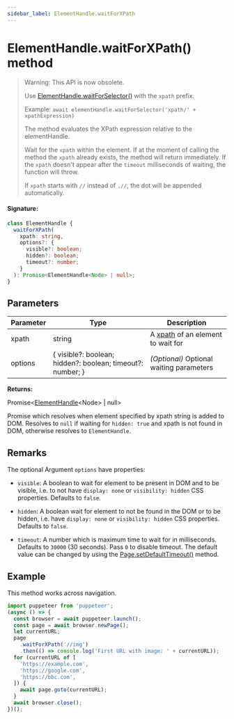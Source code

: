 ```yaml
---
sidebar_label: ElementHandle.waitForXPath
---
```


# ElementHandle.waitForXPath() method

> Warning: This API is now obsolete.
>
> Use [ElementHandle.waitForSelector()](./puppeteer.elementhandle.waitforselector.md) with the `xpath` prefix.
>
> Example: `await elementHandle.waitForSelector('xpath/' + xpathExpression)`
>
> The method evaluates the XPath expression relative to the elementHandle.
>
> Wait for the `xpath` within the element. If at the moment of calling the method the `xpath` already exists, the method will return immediately. If the `xpath` doesn't appear after the `timeout` milliseconds of waiting, the function will throw.
>
> If `xpath` starts with `//` instead of `.//`, the dot will be appended automatically.

#### Signature:

```typescript
class ElementHandle {
  waitForXPath(
    xpath: string,
    options?: {
      visible?: boolean;
      hidden?: boolean;
      timeout?: number;
    }
  ): Promise<ElementHandle<Node> | null>;
}
```

## Parameters

| Parameter | Type                                                       | Description                                                                             |
| --------- | ---------------------------------------------------------- | --------------------------------------------------------------------------------------- |
| xpath     | string                                                     | A [xpath](https://developer.mozilla.org/en-US/docs/Web/XPath) of an element to wait for |
| options   | \{ visible?: boolean; hidden?: boolean; timeout?: number; \} | _(Optional)_ Optional waiting parameters                                                |

**Returns:**

Promise&lt;[ElementHandle](./puppeteer.elementhandle.md)&lt;Node&gt; \| null&gt;

Promise which resolves when element specified by xpath string is added to DOM. Resolves to `null` if waiting for `hidden: true` and xpath is not found in DOM, otherwise resolves to `ElementHandle`.

## Remarks

The optional Argument `options` have properties:

- `visible`: A boolean to wait for element to be present in DOM and to be visible, i.e. to not have `display: none` or `visibility: hidden` CSS properties. Defaults to `false`.

- `hidden`: A boolean wait for element to not be found in the DOM or to be hidden, i.e. have `display: none` or `visibility: hidden` CSS properties. Defaults to `false`.

- `timeout`: A number which is maximum time to wait for in milliseconds. Defaults to `30000` (30 seconds). Pass `0` to disable timeout. The default value can be changed by using the [Page.setDefaultTimeout()](./puppeteer.page.setdefaulttimeout.md) method.

## Example

This method works across navigation.

```ts
import puppeteer from 'puppeteer';
(async () => {
  const browser = await puppeteer.launch();
  const page = await browser.newPage();
  let currentURL;
  page
    .waitForXPath('//img')
    .then(() => console.log('First URL with image: ' + currentURL));
  for (currentURL of [
    'https://example.com',
    'https://google.com',
    'https://bbc.com',
  ]) {
    await page.goto(currentURL);
  }
  await browser.close();
})();
```
